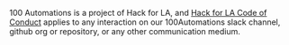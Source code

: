 100 Automations is a project of Hack for LA, and [Hack for LA Code of Conduct](https://github.com/hackforla/codeofconduct/blob/master/README.md) applies to any interaction on our 100Automations slack channel, github org or repository, or any other communication medium.


